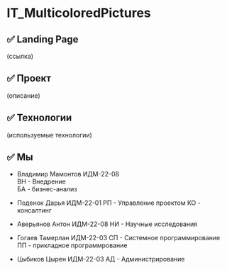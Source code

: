 # IT_MulticoloredPictures

## ✅ Landing Page
(ссылка)

## ✅ Проект
(описание)

## ✅ Технологии
(используемые технологии)

## ✅ Мы
  * Владимир Мамонтов ИДМ-22-08  
    ВН - Внедрение  
    БА - бизнес-анализ  

  * Поденок Дарья ИДМ-22-01
    РП - Управление проектом
    КО - консалтинг

  * Аверьянов Антон ИДМ-22-08
    НИ - Научные исследования

  * Гогаев Тамерлан ИДМ-22-03
    СП - Системное программирование
    ПП - прикладное программрование

  * Цыбиков Цырен ИДМ-22-03
    АД - Администрирование
